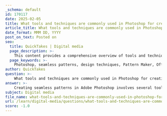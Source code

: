 ```yaml
---
_schema: default
id: 170117
date: 2025-02-05
title: What tools and techniques are commonly used in Photoshop for creating seamless patterns?
article_title: What tools and techniques are commonly used in Photoshop for creating seamless patterns?
date_format: MMM DD, YYYY
post_on_text: Posted on
seo:
  title: QuickTakes | Digital media
  page_description: >-
    This content provides a comprehensive overview of tools and techniques for creating seamless patterns in Adobe Photoshop, including the use of the Pattern Maker, Offset Filter, and color adjustments.
  page_keywords: >-
    Photoshop, seamless patterns, design techniques, Pattern Maker, Offset Filter, layer management, transform tools, clipping masks, color adjustment, testing patterns, exporting designs
author: QuickTakes
question: >-
    What tools and techniques are commonly used in Photoshop for creating seamless patterns?
answer: >-
    Creating seamless patterns in Adobe Photoshop involves several tools and techniques that facilitate the design process. Here’s a detailed overview of the common methods used:\n\n### Tools and Techniques for Creating Seamless Patterns in Photoshop\n\n1. **Creating a Base Design**:\n   - Start by designing a base motif or element that will be repeated. This could be anything from floral designs to geometric shapes. Use the **Brush Tool** or **Pen Tool** to create your initial design.\n\n2. **Using the Pattern Maker**:\n   - Photoshop has a built-in **Pattern Maker** feature that can help automate the process of creating seamless patterns. You can access this by going to `Edit > Define Pattern` after selecting your design.\n\n3. **Offset Filter**:\n   - To ensure that your pattern is seamless, use the **Offset Filter**. This can be found under `Filter > Other > Offset`. By shifting your design horizontally and vertically, you can check for any visible seams and adjust your elements accordingly.\n\n4. **Layering and Grouping**:\n   - Organize your design elements into layers. This allows for easier manipulation and adjustments. Use **Layer Groups** to keep related elements together, which can help in maintaining a clean workspace.\n\n5. **Transform Tools**:\n   - Utilize the **Transform Tools** (Ctrl + T or Command + T) to resize, rotate, or skew your design elements. This can add variety to your pattern and help in achieving a more dynamic look.\n\n6. **Clipping Masks**:\n   - Use **Clipping Masks** to apply textures or colors to specific areas of your design without affecting the entire layer. This technique is useful for adding depth and interest to your patterns.\n\n7. **Color Adjustment**:\n   - Adjust colors using the **Hue/Saturation** or **Color Balance** adjustments to ensure that your pattern has a cohesive color scheme. This can be done through `Image > Adjustments`.\n\n8. **Testing the Pattern**:\n   - Once your pattern is created, test it by filling a larger area with it. Create a new document and use the **Paint Bucket Tool** or **Fill** command (Shift + F5) to fill the canvas with your pattern. This will help you visualize how it looks when repeated.\n\n9. **Exporting the Pattern**:\n   - After finalizing your design, export it for use. You can save it as a Photoshop file (.PSD) or export it as a .PNG or .JPEG for use in other applications.\n\n### Example Workflow\nHere’s a simplified step-by-step workflow for creating a seamless pattern:\n\n1. **Design your motif** using the Brush Tool.\n2. **Select the area** of your design and go to `Edit > Define Pattern`.\n3. **Create a new document** and use the Offset Filter to check for seams.\n4. **Adjust elements** as necessary to ensure seamlessness.\n5. **Fill a larger canvas** with your pattern to test it visually.\n6. **Make any final adjustments** and export your pattern.\n\nBy mastering these tools and techniques in Photoshop, illustrators can effectively create seamless patterns suitable for various applications, from textiles to wallpapers.
subject: Digital media
file_name: what-tools-and-techniques-are-commonly-used-in-photoshop-for-creating-seamless-patterns.md
url: /learn/digital-media/questions/what-tools-and-techniques-are-commonly-used-in-photoshop-for-creating-seamless-patterns
score: -1.0
---
```


&nbsp;